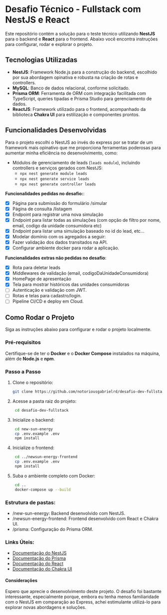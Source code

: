 # Desafio Técnico - Fullstack com NestJS e React

Este repositório contém a solução para o teste técnico utilizando **NestJS** para o backend e **React** para o frontend. Abaixo você encontra instruções para configurar, rodar e explorar o projeto.

## Tecnologias Utilizadas

- **NestJS**: Framework Node.js para a construção do backend, escolhido por sua abordagem opinativa e robusta na criação de rotas e controllers.
- **MySQL**: Banco de dados relacional, conforme solicitado.
- **Prisma ORM**: Ferramenta de ORM com integração facilitada com TypeScript, queries tipadas e Prisma Studio para gerenciamento de dados.
- **ReactJS**: Framework utilizado para o frontend, acompanhado da biblioteca **Chakra UI** para estilização e componentes prontos.

## Funcionalidades Desenvolvidas

Para o projeto escolhi o NestJS ao invés do express por se tratar de um framework mais opinativo que me proporciona ferramentas poderosas para aumentar minha eficiência no desenvolvimento, como:

- Módulos de gerenciamento de leads (`leads module`), incluindo controllers e serviços gerados com NestJS:
  - `npx nest generate module leads`
  - `npx nest generate service leads`
  - `npx nest generate controller leads`

**Funcionalidades pedidas no desafio:**:
- [x] Página para submissão do formulário /simular
- [x] Página de consulta /listagem
- [x] Endpoint para registrar uma nova simulação
- [x] Endpoint para listar todas as simulações (com opção de filtro por nome, email, codigo da unidade consumidora etc)
- [x] Endpoint para listar uma simulação baseado no id do lead, etc...
- [x] Modelar domínio com os agregados a seguir:
- [x] Fazer validação dos dados transitados na API.
- [x] Configurar ambiente docker para rodar a aplicação.

**Funcionalidades extras não pedidas no desafio**:
- [x] Rota para deletar leads
- [x] Middlewares de validação (email, codigoDaUnidadeConsumidora)
- [x] HomePage de apresentação
- [x] Tela para mostrar históricos das unidades consumidoras
- [ ] Autenticação e validação com JWT.
- [ ] Rotas e telas para cadastro/login.
- [ ] Pipeline CI/CD e deploy em Cloud.

## Como Rodar o Projeto

Siga as instruções abaixo para configurar e rodar o projeto localmente.

### Pré-requisitos

Certifique-se de ter o **Docker** e o **Docker Compose** instalados na máquina, além de **Node.js** e **npm**.

### Passo a Passo

1. Clone o repositório:
   ```bash
   git clone https://github.com/notoriousgabrielrd/desafio-dev-fullstack

2. Acesse a pasta raiz do projeto:
   ```bash
    cd desafio-dev-fullstack

3. Inicialize o backend:
   ```bash
    cd new-sun-energy
    cp .env.example .env
    npm install

4. Inicialize o frontend:
   ```bash
    cd ../newsun-energy-frontend
    cp .env.example .env
    npm install

5. Suba o ambiente completo com Docker:
   ```bash
    cd ..
    docker-compose up --build


### Estrutura de pastas:
- /new-sun-energy: Backend desenvolvido com NestJS.
- /newsun-energy-frontend: Frontend desenvolvido com React e Chakra UI.
- /prisma: Configuração do Prisma ORM.

### Links Úteis:
- [Documentação do NestJS](https://docs.nestjs.com "Ir para a documentação oficial do NestJS")
- [Documentação do Prisma](https://www.prisma.io/docs "Ir para a documentação oficial do Prisma")
- [Documentação do React](https://reactjs.org "Ir para a documentação oficial do React")
- [Documentação do Chakra UI](https://chakra-ui.com "Ir para a documentação oficial do Chakra UI")


#### Considerações

Espero que aprecie o desenvolvimento deste projeto. O desafio foi bastante interessante, especialmente porque, embora eu tenha menos familiaridade com o NestJS em comparação ao Express, achei estimulante utilizá-lo para explorar novas abordagens e soluções.

